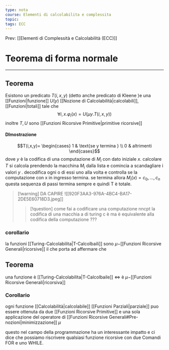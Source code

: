 ```yaml
---
type: nota
course: Elementi di calcolabilita e complessita
topic: 
tags: ECC
---
```


Prev: [[Elementi di Complessità e Calcolabilità (ECC)]]

# Teorema di forma normale
---
## Teorema
Esistono un predicato $T(i,x,y)$ (detto anche predicato di Kleene )e una [[Funzioni|funzione]] $U(y)$ [[Nozione di Calcolabilità|calcolabili]], [[Funzioni|totali]]  tale che $$\forall i,x.\varphi_i(x) = U(\mu y.T(i,x,y))$$
inoltre $T,U$ sono  [[Funzioni Ricorsive Primitive|primitive ricorsive]]
#### DImostrazione
$$T(i,x,y)= 
\begin{cases} 
1 & \text{se y termina } \\
0 & altrimenti
\end{cases}$$
dove $y$ è la codifica di una computazione di $M_i$ con dato iniziale $x$. calcolare $T$ si calcola prendendo la macchina $M_i$ dalla lista e comincia a scandagliare i valori $y$ . decodifica ogni o di essi uno alla volta e controlla se la computazione con x in ingresso termina. se termina allora 
$M_i(x) = c_0,\dots,c_n$ questa sequenza di passi termina sempre e quindi T è totale. 

>[!warning] DA CAPIRE
>![[920F3AA3-976A-4BC4-BA17-2DE5E60718D3.jpeg]]
>>[!question] come fai  a codificare una computazione nncpt 
>>la codifica di una macchia a di turing c è ma è equivalente alla codifica della computazione ??? 

### corollario
la funzioni [[Turing-Calcolabilita|T-Calcolbaili]] sono $\mu-$[[Funzioni Ricorsive Generali|ricorsive]]
il che porta ad affermare che
## Teorema
una funzione è [[Turing-Calcolabilita|T-Calcolbaile]] $\iff$ è  $\mu-$[[Funzioni Ricorsive Generali|ricorsiva]] 

### Corollario
ogni funzione [[Calcolabilità|calcolabile]] [[Funzioni Parziali|parziale]] puo essere ottenuta da due [[Funzioni Ricorsive Primitive]] e una sola applicazione del operatore  di [[Funzioni Ricorsive Generali#Pre-nozioni|minimizzazione]] $\mu$ 

questo nel campo della programmazione ha un interessante impatto e ci dice che possiamo riscrivere qualsiasi funzione ricorsive con due Comandi FOR e uno WHILE.


